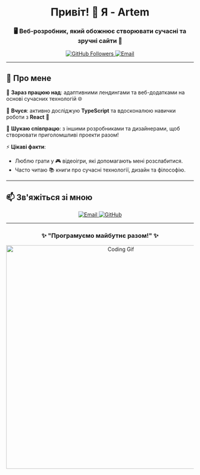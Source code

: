 <h1 align="center">Привіт! 👋 Я - Artem</h1>
<h3 align="center">🖥️ Веб-розробник, який обожнює створювати сучасні та зручні сайти 🌟</h3>

<p align="center">
  <a href="https://github.com/GrafVishna">
    <img src="https://img.shields.io/github/followers/GrafVishna?label=Follow&style=social" alt="GitHub Followers">
  </a>
  <a href="mailto:artem@example.com">
    <img src="https://img.shields.io/badge/Email-Contact%20Me-red" alt="Email">
  </a>
</p>

---

## 🚀 Про мене

🔭 **Зараз працюю над**: адаптивними лендингами та веб-додатками на основі сучасних технологій 🌐

🌱 **Вчуся**: активно досліджую **TypeScript** та вдосконалюю навички роботи з **React** 🚀

👯 **Шукаю співпрацю**: з іншими розробниками та дизайнерами, щоб створювати приголомшливі проекти разом!

⚡ **Цікаві факти**:
- Люблю грати у 🎮 відеоігри, які допомагають мені розслабитися.
- Часто читаю 📚 книги про сучасні технології, дизайн та філософію.

---

## 📫 Зв'яжіться зі мною
<p align="center">
  <a href="mailto:artem@example.com">
    <img src="https://img.shields.io/badge/Email-artem@example.com-D14836?logo=gmail&logoColor=white" alt="Email">
  </a>
  <a href="https://github.com/GrafVishna">
    <img src="https://img.shields.io/badge/GitHub-GrafVishna-181717?logo=github&logoColor=white" alt="GitHub">
  </a>
</p>

---

<h3 align="center">✨ "Програмуємо майбутнє разом!" ✨</h3>

<p align="center">
  <img src="https://media.giphy.com/media/qgQUggAC3Pfv687qPC/giphy.gif" alt="Coding Gif" width="600"/>
</p>
